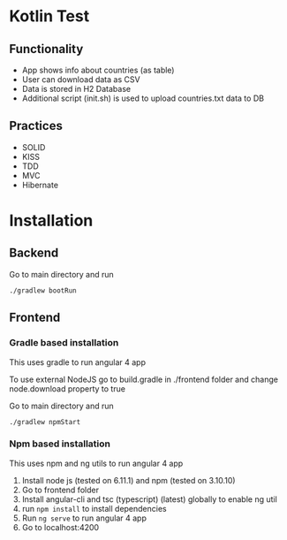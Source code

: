 # Kotlin Test
## Functionality
* App shows info about countries (as table)
* User can download data as CSV
* Data is stored in H2 Database
* Additional script (init.sh) is used to upload countries.txt data to DB

## Practices
* SOLID
* KISS
* TDD
* MVC
* Hibernate

# Installation
## Backend
Go to main directory and run 
```
./gradlew bootRun
```

## Frontend
### Gradle based installation
This uses gradle to run angular 4 app

To use external NodeJS go to build.gradle
in ./frontend folder
and change node.download property to true

Go to main directory and run
```
./gradlew npmStart
```

### Npm based installation
This uses npm and ng utils to run angular 4 app

1. Install node js (tested on 6.11.1) and npm (tested on 3.10.10)
2. Go to frontend folder
3. Install angular-cli and tsc (typescript) (latest) globally to enable ng util
4. run `npm install` to install dependencies
5. Run `ng serve` to run angular 4 app
6. Go to localhost:4200
